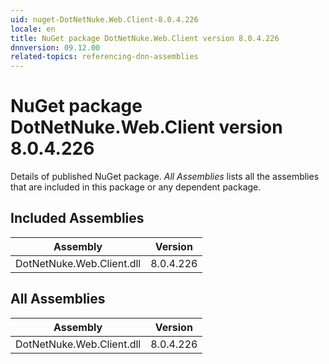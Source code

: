```yaml
---
uid: nuget-DotNetNuke.Web.Client-8.0.4.226
locale: en
title: NuGet package DotNetNuke.Web.Client version 8.0.4.226
dnnversion: 09.12.00
related-topics: referencing-dnn-assemblies
---
```


# NuGet package DotNetNuke.Web.Client version 8.0.4.226
Details of published NuGet package.
*All Assemblies* lists all the assemblies that are included in this package or any dependent package.

## Included Assemblies

|Assembly|Version|
|---|---|
|DotNetNuke.Web.Client.dll|8.0.4.226|

## All Assemblies

|Assembly|Version|
|---|---|
|DotNetNuke.Web.Client.dll|8.0.4.226|

